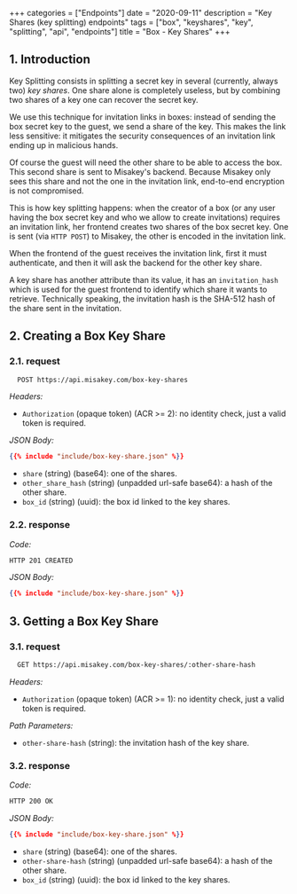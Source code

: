 +++
categories = ["Endpoints"]
date = "2020-09-11"
description = "Key Shares (key splitting) endpoints"
tags = ["box", "keyshares", "key", "splitting", "api", "endpoints"]
title = "Box - Key Shares"
+++

## 1. Introduction

Key Splitting consists in splitting a secret key in several (currently, always two) *key shares*.
One share alone is completely useless, but by combining two shares of a key one can recover the secret key.

We use this technique for invitation links in boxes:
instead of sending the box secret key to the guest, we send a share of the key.
This makes the link less sensitive: it mitigates the security consequences of an invitation link ending up in malicious hands.

Of course the guest will need the other share to be able to access the box.
This second share is sent to Misakey's backend.
Because Misakey only sees this share and not the one in the invitation link,
end-to-end encryption is not compromised.

This is how key splitting happens:
when the creator of a box (or any user having the box secret key and who we allow to create invitations)
requires an invitation link, her frontend creates two shares of the box secret key.
One is sent (via `HTTP POST`) to Misakey, the other is encoded in the invitation link.

When the frontend of the guest receives the invitation link,
first it must authenticate,
and then it will ask the backend for the other key share.

A key share has another attribute than its value,
it has an `invitation_hash` which is used for the guest frontend to identify which share it wants to retrieve.
Technically speaking, the invitation hash is the SHA-512 hash of the share sent in the invitation.

## 2. Creating a Box Key Share

### 2.1. request

```bash
  POST https://api.misakey.com/box-key-shares
```

_Headers:_
- `Authorization` (opaque token) (ACR >= 2): no identity check, just a valid token is required.

_JSON Body:_
```json
{{% include "include/box-key-share.json" %}}
```

- `share` (string) (base64): one of the shares.
- `other_share_hash` (string) (unpadded url-safe base64): a hash of the other share.
- `box_id` (string) (uuid): the box id linked to the key shares.

### 2.2. response

_Code:_
```bash
HTTP 201 CREATED
```

_JSON Body:_
```json
{{% include "include/box-key-share.json" %}}
```

## 3. Getting a Box Key Share

### 3.1. request

```bash
  GET https://api.misakey.com/box-key-shares/:other-share-hash
```

_Headers:_
- `Authorization` (opaque token) (ACR >= 1): no identity check, just a valid token is required.

_Path Parameters:_
- `other-share-hash` (string): the invitation hash of the key share.

### 3.2. response

_Code:_
```bash
HTTP 200 OK
```

_JSON Body:_
```json
{{% include "include/box-key-share.json" %}}
```

- `share` (string) (base64): one of the shares.
- `other-share-hash` (string) (unpadded url-safe base64): a hash of the other share.
- `box_id` (string) (uuid): the box id linked to the key shares.
